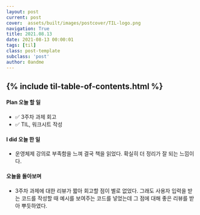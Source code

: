 ```yaml
---
layout: post
current: post
cover:  assets/built/images/postcover/TIL-logo.png
navigation: True
title: 2021.08.13
date: 2021-08-13 00:00:01
tags: [til]
class: post-template
subclass: 'post'
author: 0andme
---
```

{% include til-table-of-contents.html %}
---

<!-- excerpt-start -->

#### Plan 오늘 할 일
+ ✅ 3주차 과제 회고 
+ ✅ TIL, 워크시트 작성

#### I did 오늘 한 일
+ 운영체제 강의로 부족함을 느껴 결국 책을 읽었다. 확실히 더 정리가 잘 되는 느낌이다.

#### 오늘을 돌아보며
+ 3주차 과제에 대한 리뷰가 짧아 회고할 점이 별로 없었다. 그래도 사용자 입력을 받는 코드를 작성할 때 예시를 보여주는 코드를 넣었는데 그 점에 대해 좋은 리뷰를 받아 뿌듯하였다.


